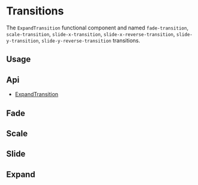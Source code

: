 # Transitions
The `ExpandTransition` functional component and named `fade-transition`, `scale-transition`, `slide-x-transition`, `slide-x-reverse-transition`, `slide-y-transition`, `slide-y-reverse-transition` transitions.

## Usage
<Example file="Transition/Usage" />

## Api
- [ExpandTransition](../api/expand-transition)

## Fade
<Example file="Transition/Fade" />

## Scale
<Example file="Transition/Scale" />

## Slide
<Example file="Transition/Slide" />

## Expand
<Example file="Transition/Expand" />
